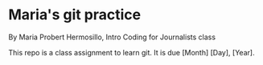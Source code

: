 # Maria's git practice

By Maria Probert Hermosillo, Intro Coding for Journalists class

This repo is a class assignment to learn git. It is due [Month] [Day], [Year].